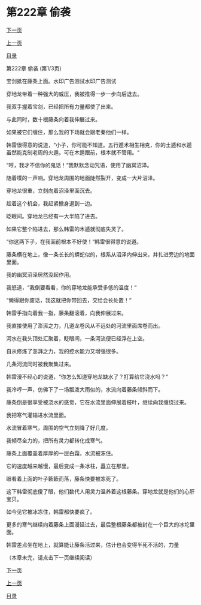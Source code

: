 <h1>第222章    偷袭</h1>
            <div><p><a href="./0664_%E7%AC%AC222%E7%AB%A0_%E5%81%B7%E8%A2%AD.md">下一页</a></p><p><a href="./0662_%E7%AC%AC221%E7%AB%A0_%E7%A9%BF%E5%9C%B0%E9%BE%99.md">上一页</a></p><p><a href="../">目录</a></p></div>
            <div><p>第222章    偷袭 (第1/3页)</p><p>宝剑抵在藤条上面。水印广告测试水印广告测试</p><p>穿地龙带着一种强大的威压，我被推得一步一步向后退去。</p><p>我双手握着宝剑，已经把所有力量都使了出来。</p><p>与此同时，数十根藤条向着我伸展过来。</p><p>如果被它们缠住，那么我的下场就会跟老秦他们一样。</p><p>韩雷很得意的说道，“小子，你可能不知道。五行遁术相生相克，你的土遁和水遁虽然能克制老周的火遁。可在木遁跟前，根本就不管用。“</p><p>“哼，我才不信你的鬼话！“我默默念动咒语，使用了幽冥沼泽。</p><p>随着噗的一声响。穿地龙周围的地面陡然裂开，变成一大片沼泽。</p><p>穿地龙很重，立刻向着沼泽里面沉去。</p><p>趁着这个机会，我赶紧撤身退到一边。</p><p>眨眼间。穿地龙已经有一大半陷了进去。</p><p>如果它整个陷进去，那么韩雷的木遁就彻底失灵了。</p><p>“你这两下子，在我面前根本不好使！“韩雷很得意的说道。</p><p>藤条横在地上，像一条长长的蟒蛇似的，根系从沼泽内伸出来，并扎进旁边的地面里面。</p><p>我的幽冥沼泽居然没起作用。</p><p>我怒道，“我倒要看看，你的穿地龙能承受多低的温度！“</p><p>“懒得跟你废话，我这就把你带回去，交给会长处置！“</p><p>韩雷手指向着我一指，藤条翻滚着，向我伸展过来。</p><p>我直接使用了澎湃之力，几道龙卷风从不远处的河流里面席卷而出。</p><p>河水在我头顶处汇聚着，眨眼间，一条河流便已经浮在上空。</p><p>自从修炼了澎湃之力，我的控水能力又增强很多。</p><p>几条河流同时被我聚集过来。</p><p>韩雷漫不经心的说道，“你怎么知道穿地龙缺水了？打算给它浇水吗？“</p><p>我冷哼一声，仿佛下了一场瓢泼大雨似的，水流向着藤条倾斜而下。</p><p>藤条倒是很享受被浇水的感觉，它在水流里面伸展着枝叶，继续向我缠绕过来。</p><p>我把寒气灌输进水流里面。</p><p>水流冒着寒气，周围的空气立刻降了好几度。</p><p>我倾尽全力的，把所有灵力都转化成寒气。</p><p>藤条上面覆盖着厚厚的一层白霜，水流被冻住。</p><p>它的速度越来越慢，最后变成一条冰柱，矗立在那里。</p><p>眼看着上面的叶子簌簌而落，藤条快要被冻死了。</p><p>这下韩雷彻底傻了眼，他们数代人用灵力温养着这根藤条。穿地龙就是他们的心肝宝贝。</p><p>如今见它被冰冻住，韩雷都快要疯了。</p><p>更多的寒气继续向着藤条上面漫延过去，最后整根藤条都被封在一个巨大的冰坨里面。</p><p>韩雷差点坐在地上，就算能让藤条活过来，估计也会变得半死不活的，力量</p><p>（本章未完，请点击下一页继续阅读）</p></div>
            <div><p><a href="./0664_%E7%AC%AC222%E7%AB%A0_%E5%81%B7%E8%A2%AD.md">下一页</a></p><p><a href="./0662_%E7%AC%AC221%E7%AB%A0_%E7%A9%BF%E5%9C%B0%E9%BE%99.md">上一页</a></p><p><a href="../">目录</a></p></div>